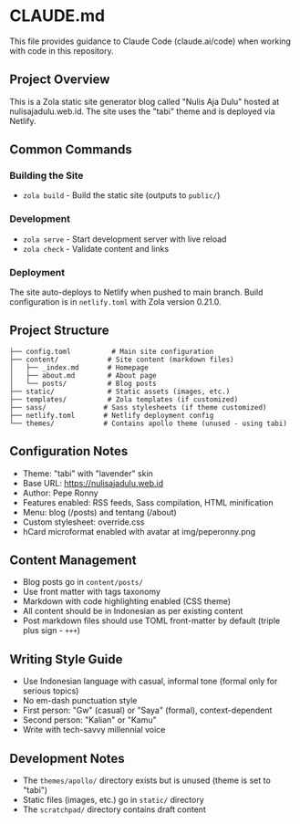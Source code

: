 # CLAUDE.md

This file provides guidance to Claude Code (claude.ai/code) when working with code in this repository.

## Project Overview

This is a Zola static site generator blog called "Nulis Aja Dulu" hosted at nulisajadulu.web.id. The site uses the "tabi" theme and is deployed via Netlify.

## Common Commands

### Building the Site
- `zola build` - Build the static site (outputs to `public/`)

### Development
- `zola serve` - Start development server with live reload
- `zola check` - Validate content and links

### Deployment
The site auto-deploys to Netlify when pushed to main branch. Build configuration is in `netlify.toml` with Zola version 0.21.0.

## Project Structure

```
├── config.toml          # Main site configuration
├── content/            # Site content (markdown files)
│   ├── _index.md       # Homepage
│   ├── about.md        # About page
│   └── posts/          # Blog posts
├── static/             # Static assets (images, etc.)
├── templates/          # Zola templates (if customized)
├── sass/              # Sass stylesheets (if theme customized)
├── netlify.toml       # Netlify deployment config
└── themes/            # Contains apollo theme (unused - using tabi)
```

## Configuration Notes

- Theme: "tabi" with "lavender" skin
- Base URL: https://nulisajadulu.web.id
- Author: Pepe Ronny
- Features enabled: RSS feeds, Sass compilation, HTML minification
- Menu: blog (/posts) and tentang (/about)
- Custom stylesheet: override.css
- hCard microformat enabled with avatar at img/peperonny.png

## Content Management

- Blog posts go in `content/posts/`
- Use front matter with tags taxonomy
- Markdown with code highlighting enabled (CSS theme)
- All content should be in Indonesian as per existing content
- Post markdown files should use TOML front-matter by default (triple plus sign - `+++`)

## Writing Style Guide

- Use Indonesian language with casual, informal tone (formal only for serious topics)
- No em-dash punctuation style
- First person: "Gw" (casual) or "Saya" (formal), context-dependent
- Second person: "Kalian" or "Kamu"
- Write with tech-savvy millennial voice

## Development Notes

- The `themes/apollo/` directory exists but is unused (theme is set to "tabi")
- Static files (images, etc.) go in `static/` directory
- The `scratchpad/` directory contains draft content
